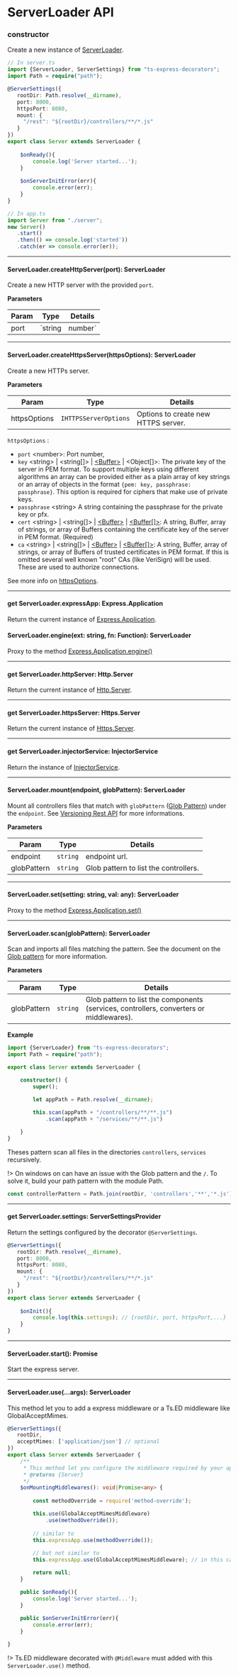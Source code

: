 # ServerLoader API
### constructor

Create a new instance of [ServerLoader](api/common/server/serverloader.md). 

```typescript
// In server.ts
import {ServerLoader, ServerSettings} from "ts-express-decorators";
import Path = require("path");

@ServerSettings({
   rootDir: Path.resolve(__dirname),
   port: 8000,
   httpsPort: 8080,
   mount: {
     "/rest": "${rootDir}/controllers/**/*.js"
   }
})
export class Server extends ServerLoader {
    
    $onReady(){
        console.log('Server started...');
    }
    
    $onServerInitError(err){
        console.error(err);
    }
}

// In app.ts
import Server from "./server";
new Server()
   .start()
   .then(() => console.log('started'))
   .catch(er => console.error(er));
```

***

#### ServerLoader.createHttpServer(port): ServerLoader

Create a new HTTP server with the provided `port`.

**Parameters**

Param | Type | Details
---|---|---
port | `string|number` | The HTTP port server.

***

#### ServerLoader.createHttpsServer(httpsOptions): ServerLoader

Create a new HTTPs server.

**Parameters**

Param | Type | Details
---|---|---
httpsOptions | `IHTTPSServerOptions` | Options to create new HTTPS server.

`httpsOptions` <IHTTPSServerOptions>:

* `port` &lt;number&gt;: Port number,
* `key` &lt;string&gt; | &lt;string[]&gt; | [&lt;Buffer&gt;](https://nodejs.org/api/buffer.html#buffer_class_buffer) | &lt;Object[]&gt;: The private key of the server in PEM format. To support multiple keys using different algorithms an array can be provided either as a plain array of key strings or an array of objects in the format `{pem: key, passphrase: passphrase}`. This option is required for ciphers that make use of private keys.
* `passphrase` &lt;string&gt; A string containing the passphrase for the private key or pfx.
* `cert` &lt;string&gt; | &lt;string[]&gt; | [&lt;Buffer&gt;](https://nodejs.org/api/buffer.html#buffer_class_buffer) | [&lt;Buffer[]&gt;](https://nodejs.org/api/buffer.html#buffer_class_buffer): A string, Buffer, array of strings, or array of Buffers containing the certificate key of the server in PEM format. (Required)
* `ca` &lt;string&gt; | &lt;string[]&gt; | [&lt;Buffer&gt;](https://nodejs.org/api/buffer.html#buffer_class_buffer) | [&lt;Buffer[]&gt;](https://nodejs.org/api/buffer.html#buffer_class_buffer): A string, Buffer, array of strings, or array of Buffers of trusted certificates in PEM format. If this is omitted several well known "root" CAs (like VeriSign) will be used. These are used to authorize connections.

See more info on [httpsOptions](https://nodejs.org/api/tls.html#tls_tls_createserver_options_secureconnectionlistener).

***

#### get ServerLoader.expressApp: Express.Application

Return the current instance of [Express.Application](http://expressjs.com/fr/4x/api.html#app).

#### ServerLoader.engine(ext: string, fn: Function): ServerLoader

Proxy to the method [Express.Application.engine()](http://expressjs.com/fr/4x/api.html#app)

***

#### get ServerLoader.httpServer: Http.Server

Return the current instance of [Http.Server](https://nodejs.org/api/http.html#http_class_http_server).

***

#### get ServerLoader.httpsServer: Https.Server

Return the current instance of [Https.Server](https://nodejs.org/api/https.html#https_class_https_server).

***

#### get ServerLoader.injectorService: InjectorService

Return the instance of [InjectorService](api/common/core/di/injectorservice.md).

***

#### ServerLoader.mount(endpoint, globPattern): ServerLoader

Mount all controllers files that match with `globPattern` ([Glob Pattern](https://www.npmjs.com/package/glob)) under the `endpoint`. See  [Versioning Rest API](https://github.com/Romakita/ts-express-decorators/wiki/Class:-ServerLoader-Versioning-Rest-API) for more informations.

**Parameters**

Param | Type | Details
---|---|---
endpoint | `string` | endpoint url.
globPattern | `string` | Glob pattern to list the controllers.

***

#### ServerLoader.set(setting: string, val: any): ServerLoader

Proxy to the method [Express.Application.set()](http://expressjs.com/fr/4x/api.html#app)

***

#### ServerLoader.scan(globPattern): ServerLoader

Scan and imports all files matching the pattern. See the document on the [Glob pattern](https://www.npmjs.com/package/glob) for more information.

**Parameters**

Param | Type | Details
---|---|---
globPattern | `string` | Glob pattern to list the components (services, controllers, converters or middlewares).

**Example**
```typescript
import {ServerLoader} from "ts-express-decorators";
import Path = require("path");

export class Server extends ServerLoader {

    constructor() {
        super();

        let appPath = Path.resolve(__dirname);
        
        this.scan(appPath + "/controllers/**/**.js")
            .scan(appPath + "/services/**/**.js")

    }
}
```
Theses pattern scan all files in the directories `controllers`, `services` recursively.

!> On windows on can have an issue with the Glob pattern and the `/`. To solve it, build your path pattern with the module Path.

```typescript
const controllerPattern = Path.join(rootDir, 'controllers','**','*.js');
```

***
#### get ServerLoader.settings: ServerSettingsProvider

Return the settings configured by the decorator `@ServerSettings`.

```typescript
@ServerSettings({
   rootDir: Path.resolve(__dirname),
   port: 8000,
   httpsPort: 8080,
   mount: {
     "/rest": "${rootDir}/controllers/**/*.js"
   }
})
export class Server extends ServerLoader {
    
    $onInit(){
        console.log(this.settings); // {rootDir, port, httpsPort,...}
    }
}
```

***

#### ServerLoader.start(): Promise

Start the express server.

***

#### ServerLoader.use(...args): ServerLoader

This method let you to add a express middleware or a Ts.ED middleware like GlobalAcceptMimes.

```typescript
@ServerSettings({
   rootDir,
   acceptMimes: ['application/json'] // optional
})
export class Server extends ServerLoader {
    /**
     * This method let you configure the middleware required by your application to works.
     * @returns {Server}
     */
    $onMountingMiddlewares(): void|Promise<any> {
    
        const methodOverride = require('method-override');

        this.use(GlobalAcceptMimesMiddleware)
            .use(methodOverride());
        
        // similar to 
        this.expressApp.use(methodOverride());
        
        // but not similar to
        this.expressApp.use(GlobalAcceptMimesMiddleware); // in this case, this middleware will not be added correctly to express.

        return null;
    }

    public $onReady(){
        console.log('Server started...');
    }
   
    public $onServerInitError(err){
        console.error(err);
    }

}
```
!> Ts.ED middleware decorated with `@Middleware` must added with this `ServerLoader.use()` method.
